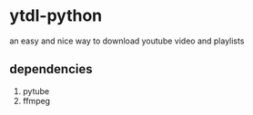 # ytdl-python
an easy and nice way to download youtube video and playlists


## dependencies

1. pytube
2. ffmpeg